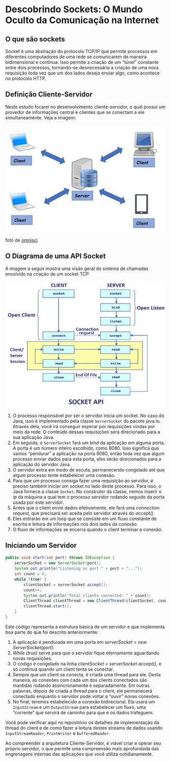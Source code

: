 # Descobrindo Sockets: O Mundo Oculto da Comunicação na Internet

## O que são sockets

Socket é uma abstração do protocolo TCP/IP que permite processos em diferentes computadores de uma rede se comunicarem de maneira bidimensional e contínua. Isso permite a criação de um “túnel” constante entre dois processos, tornando-se desnecessária a criação de uma nova requisição toda vez que um dos lados deseja enviar algo, como acontece no protocolo HTTP.

## Definição Cliente-Servidor

Neste estudo focarei no desenvolvimento cliente-servidor, o qual possui um provedor de informações central e clientes que se conectam a ele simultaneamente. Veja a imagem: 

![foto de [omnisci](https://www.omnisci.com/technical-glossary/client-server)](readme_files/Untitled.png)

foto de [omnisci](https://www.omnisci.com/technical-glossary/client-server)

## O Diagrama de uma API Socket

A imagem a seguir mostra uma visão geral do sistema de chamadas envolvido na criação de um socket TCP:

![Untitled](readme_files/Untitled%201.png)

1. O processo responsável por ser o servidor inicia um socket. No caso do Java, isso é implementado pela classe `ServerSocket` do pacote java.io. Através dela, você irá conseguir esperar por requisições vindas por meio da rede. O conteúdo dessas requisições será direcionado para a sua aplicação Java.
2. Em seguida, o `ServerSocket` fará um *bind* da aplicação em alguma porta. A porta é um número inteiro escolhido, como 8080. Isso significa que vamos “pendurar” a aplicação na porta 8080, então toda vez que algum processo enviar dados para esta porta, eles serão direcionados para a aplicação do servidor Java.
3. O servidor entra em modo de escuta, permanecendo congelado até que algum processo tente estabelecer uma conexão.
4. Para que um processo consiga fazer uma requisição ao servidor, é preciso também iniciar um socket no lado deste processo. Para isso, o Java fornece a classe `Socket`. No construtor da classe, iremos inserir o ip da máquina a qual tem o processo servidor rodando seguido da porta usada por este servidor.
5. Antes que o client envie dados efetivamente, ele fará uma *connection request*,  que precisará ser aceita pelo servidor através do *accept()*.
6. Eles entrarão em um loop que se consiste em um fluxo constante de escrita e leitura de informações nos dois lados da conexão.
7. O fluxo de informações se encerra quando o client terminar a conexão.

## Iniciando um Servidor

 

```java
public void start(int port) throws IOException {
    serverSocket = new ServerSocket(port);
    System.out.println("Listening on port " + port + "...");
    int count = 0;
    while (true) {
        clientSocket = serverSocket.accept();
        count++;
        System.out.println("Total clients connected: " + count);
        ClientThread clientThread = new ClientThread(clientSocket, count);
        clientThread.start();
    }
}
```

Este código representa a estrutura básica de um servidor e que implementa boa parte do que foi descrito anteriormente: 

1.  A aplicação é pendurada em uma porta em *serverSocket = new ServerSocket(port).*
2. *While (true)* serve para que o servidor fique eternamente aguardando novas requisições.
3. O código é congelado na linha *clientSocket = serverSocket.accept(),* e só continua quando um client tenta se conectar.
4. Sempre que um client se conecta, é criada uma thread para ele. Desta maneira, as conexões com cada um dos clients conectados são mantidas rodando assincronamente e separadamente.  Em outras palavras, depois de criada a thread para o client, ele permanecerá conectado enquanto o servidor pode voltar a “ouvir” novas conexões.
5. No final, teremos estabelecido a conexão bidirecional. Ela usará um `InputStream` e um `OutputStream` para estabelecer um fluxo, uma “corrente” que servirá de caminho para que e os dados trafeguem. 

Você pode verificar aqui no repositório os detalhes de implementação da thread do client e de como fazer a leitura destes streams de dados usando `InputStreamReader`, `PrintWriter` e `BufferedReader`.

Ao compreender a arquitetura Cliente-Servidor, é viável criar e operar seu próprio servidor, o que permite uma compreensão mais aprofundada das engrenagens internas das aplicações que você utiliza cotidianamente.
